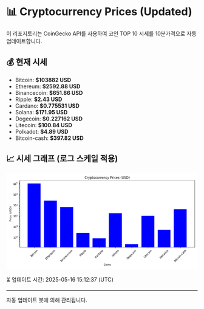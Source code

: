 
# 📊 Cryptocurrency Prices (Updated)

이 리포지토리는 CoinGecko API를 사용하여 코인 TOP 10 시세를 10분가격으로 자동 업데이트합니다.

## 💰 현재 시세
- Bitcoin: **$103882 USD**
- Ethereum: **$2592.88 USD**
- Binancecoin: **$651.86 USD**
- Ripple: **$2.43 USD**
- Cardano: **$0.775531 USD**
- Solana: **$171.95 USD**
- Dogecoin: **$0.227162 USD**
- Litecoin: **$100.84 USD**
- Polkadot: **$4.89 USD**
- Bitcoin-cash: **$397.82 USD**

## 📈 시세 그래프 (로그 스케일 적용)
![Crypto Prices](crypto_prices.png)

⏳ 업데이트 시간: 2025-05-16 15:12:37 (UTC)

---
자동 업데이트 봇에 의해 관리됩니다.
